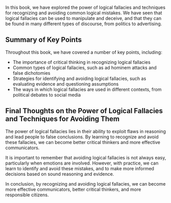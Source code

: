 
In this book, we have explored the power of logical fallacies and techniques for recognizing and avoiding common logical mistakes. We have seen that logical fallacies can be used to manipulate and deceive, and that they can be found in many different types of discourse, from politics to advertising.

Summary of Key Points
---------------------

Throughout this book, we have covered a number of key points, including:

* The importance of critical thinking in recognizing logical fallacies
* Common types of logical fallacies, such as ad hominem attacks and false dichotomies
* Strategies for identifying and avoiding logical fallacies, such as evaluating evidence and questioning assumptions
* The ways in which logical fallacies are used in different contexts, from political debates to social media

Final Thoughts on the Power of Logical Fallacies and Techniques for Avoiding Them
---------------------------------------------------------------------------------

The power of logical fallacies lies in their ability to exploit flaws in reasoning and lead people to false conclusions. By learning to recognize and avoid these fallacies, we can become better critical thinkers and more effective communicators.

It is important to remember that avoiding logical fallacies is not always easy, particularly when emotions are involved. However, with practice, we can learn to identify and avoid these mistakes, and to make more informed decisions based on sound reasoning and evidence.

In conclusion, by recognizing and avoiding logical fallacies, we can become more effective communicators, better critical thinkers, and more responsible citizens.